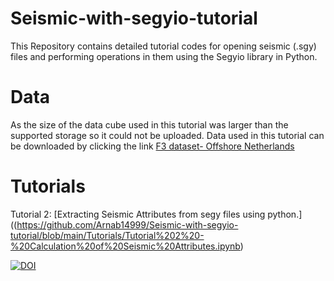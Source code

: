 # Seismic-with-segyio-tutorial
This Repository contains detailed tutorial codes for opening seismic (.sgy) files and performing operations in them using the Segyio library in Python.
# Data
As the size of the data cube used in this tutorial was larger than the supported storage so it could not be uploaded.
Data used in this tutorial can be downloaded by clicking the link [F3 dataset- Offshore Netherlands](https://terranubis.com/datainfo/F3-Demo-2020)

# Tutorials
Tutorial 2: [Extracting Seismic Attributes from segy files using python.]((https://github.com/Arnab14999/Seismic-with-segyio-tutorial/blob/main/Tutorials/Tutorial%202%20-%20Calculation%20of%20Seismic%20Attributes.ipynb)

[![DOI](https://zenodo.org/badge/DOI/10.5281/zenodo.8132632.svg)](https://doi.org/10.5281/zenodo.8132632)

